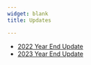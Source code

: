 ```yaml
---
widget: blank
title: Updates

---
```



- [2022 Year End Update](https://conservationdatalab.org/year_end_2022.html)
- [2023 Year End Update](https://conservationdatalab.org/year_end_2023.html)






